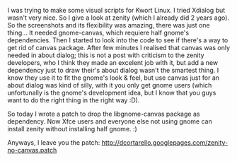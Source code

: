 I was trying to make some visual scripts for Kwort Linux. I tried Xdialog but wasn't very nice. So I give a look at zenity (which I already did 2 years ago).
So the screenshots and its flexibility was amazing, there was just one thing... It needed gnome-canvas, which requiere half gnome's dependencies.
Then I started to look into the code to see if there's a way to get rid of canvas package. After few minutes I realised that canvas was only needed in about dialog; this is not a post with criticism to the zenity developers, who I think they made an excelent job with it, but add a new dependency just to draw their's about dialog wasn't the smartest thing.
I know they use it to fit the gnome's look & feel, but use canvas just for an about dialog was kind of silly, with it you only get gnome users (which unfortunally is the gnome's development idea, but I know that you guys want to do the right thing in the right way :D).

So today I wrote a patch to drop the libgnome-canvas package as dependency. Now Xfce users and everyone else not using gnome can install zenity without installing half gnome. :)

Anyways, I leave you the patch:
<http://dcortarello.googlepages.com/zenity-no-canvas.patch>
